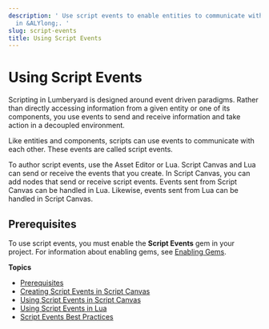 ```yaml
---
description: ' Use script events to enable entities to communicate with each other
  in &ALYlong;. '
slug: script-events
title: Using Script Events
---
```

# Using Script Events<a name="script-events"></a>

Scripting in Lumberyard is designed around event driven paradigms\. Rather than directly accessing information from a given entity or one of its components, you use events to send and receive information and take action in a decoupled environment\.

Like entities and components, scripts can use events to communicate with each other\. These events are called script events\.

To author script events, use the Asset Editor or Lua\. Script Canvas and Lua can send or receive the events that you create\. In Script Canvas, you can add nodes that send or receive script events\. Events sent from Script Canvas can be handled in Lua\. Likewise, events sent from Lua can be handled in Script Canvas\.

## Prerequisites<a name="script-events-prerequisites"></a>

To use script events, you must enable the **Script Events** gem in your project\. For information about enabling gems, see [Enabling Gems](gems-system-using-project-configurator.md)\.

**Topics**
+ [Prerequisites](#script-events-prerequisites)
+ [Creating Script Events in Script Canvas](script-events-creating-in-script-canvas.md)
+ [Using Script Events in Script Canvas](script-events-using-in-script-canvas.md)
+ [Using Script Events in Lua](script-events-lua.md)
+ [Script Events Best Practices](script-events-best-practices.md)